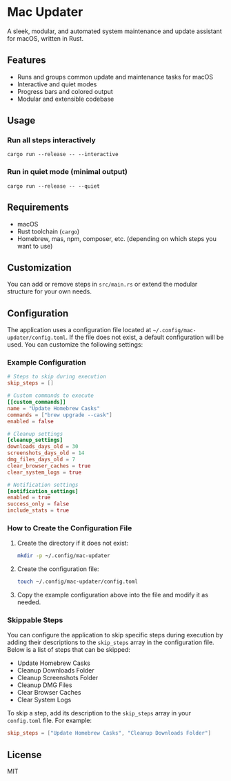 # Mac Updater

A sleek, modular, and automated system maintenance and update assistant for macOS, written in Rust.

## Features

- Runs and groups common update and maintenance tasks for macOS
- Interactive and quiet modes
- Progress bars and colored output
- Modular and extensible codebase

## Usage

### Run all steps interactively

```
cargo run --release -- --interactive
```

### Run in quiet mode (minimal output)

```
cargo run --release -- --quiet
```

## Requirements

- macOS
- Rust toolchain (`cargo`)
- Homebrew, mas, npm, composer, etc. (depending on which steps you want to use)

## Customization

You can add or remove steps in `src/main.rs` or extend the modular structure for your own needs.

## Configuration

The application uses a configuration file located at `~/.config/mac-updater/config.toml`. If the file does not exist, a default configuration will be used. You can customize the following settings:

### Example Configuration

```toml
# Steps to skip during execution
skip_steps = []

# Custom commands to execute
[[custom_commands]]
name = "Update Homebrew Casks"
commands = ["brew upgrade --cask"]
enabled = false

# Cleanup settings
[cleanup_settings]
downloads_days_old = 30
screenshots_days_old = 14
dmg_files_days_old = 7
clear_browser_caches = true
clear_system_logs = true

# Notification settings
[notification_settings]
enabled = true
success_only = false
include_stats = true
```

### How to Create the Configuration File

1. Create the directory if it does not exist:
   ```bash
   mkdir -p ~/.config/mac-updater
   ```
2. Create the configuration file:
   ```bash
   touch ~/.config/mac-updater/config.toml
   ```
3. Copy the example configuration above into the file and modify it as needed.

### Skippable Steps

You can configure the application to skip specific steps during execution by adding their descriptions to the `skip_steps` array in the configuration file. Below is a list of steps that can be skipped:

- Update Homebrew Casks
- Cleanup Downloads Folder
- Cleanup Screenshots Folder
- Cleanup DMG Files
- Clear Browser Caches
- Clear System Logs

To skip a step, add its description to the `skip_steps` array in your `config.toml` file. For example:

```toml
skip_steps = ["Update Homebrew Casks", "Cleanup Downloads Folder"]
```

## License

MIT
